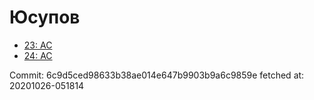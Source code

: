 # Юсупов
- [23: AC](23.md)
- [24: AC](24.md)

Commit: 6c9d5ced98633b38ae014e647b9903b9a6c9859e
 fetched at: 20201026-051814

